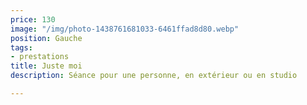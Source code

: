 ```yaml
---
price: 130
image: "/img/photo-1438761681033-6461ffad8d80.webp"
position: Gauche
tags:
- prestations
title: Juste moi
description: Séance pour une personne, en extérieur ou en studio

---
```

